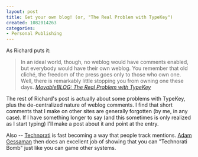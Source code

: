 ```yaml
--- 
layout: post
title: Get your own blog! (or, "The Real Problem with TypeKey")
created: 1082014263
categories: 
- Personal Publishing
---
```

<p>As Richard puts it:</p>

<blockquote>
In an ideal world, though, no weblog would have comments enabled, but everybody would have their own weblog. You remember that old cliché, the freedom of the press goes only to those who own one. Well, there is remarkably little stopping you from owning one these days.
<cite><a href="http://www.movableblog.com/archives/2004/04/14/typekey" title="The Real Problem with TypeKey - Richard Eriksson's MovableBLOG">MovableBLOG: The Real Problem with TypeKey</a></cite>
</blockquote>
<!--break-->
<p>The rest of Richard's post is actually about some problems with TypeKey, plus the de-centralized nature of weblog comments. I find that short comments that I make on other sites are generally forgotten (by me, in any case). If I have something longer to say (and this sometimes is only realized as I start typing) I'll make a post about it and point at the entry.</p>

<p>Also -- <a href="http://www.technorati.com">Technorati</a> is fast becoming a way that people track mentions. <a href="http://idly.org/2004/04/14/a_world_without_typekey">Adam Gessaman</a> then does an excellent job of showing that you can "Technorati Bomb" just like you can game other systems.</p>
